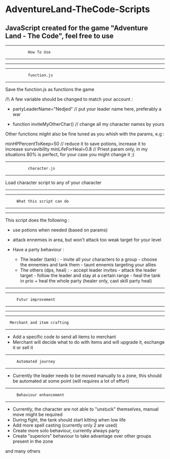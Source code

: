 # AdventureLand-TheCode-Scripts
JavaScript created for the game "Adventure Land - The Code", feel free to use
------------------------------------------
------------------------------------------
              How To Use
------------------------------------------
------------------------------------------

------------------------------------------
              function.js
------------------------------------------

Save the function.js as functions the game

/!\ A few variable should be changed to match your account :

- partyLeaderName="Nedjed" // put your leader name here, preferably a war

- function inviteMyOtherChar() // change all my character names by yours

Other functions might also be fine tuned as you whish with the params, e.g : 

  minHPPercentToKeep=50 // reduce it to save potions, increase it to increase survavibility
  minLifeForHeal=0.8 // Priest param only, in my situations 80% is perfect, for your case you might change it ;)
  
------------------------------------------
              character.js
------------------------------------------

Load character script to any of your character


------------------------------------------
------------------------------------------
         What this script can do
------------------------------------------
------------------------------------------
This script does the following :

- use potions when needed (based on params)
- attack ennemies in area, but won't attack too weak target for your level

- Have a party behaviour :
  - The leader (tank) :       - invite all your characters to a group
                              - choose the ennemies and tank them
                              - taunt ennemis targeting your allies
   - The others (dps, heal) : - accept leader invites
                              - attack the leader target
                              - follow the leader and stay at a certain range
                              - heal the tank in prio + heal the whole party (healer only, cast skill party heal) 
                              
------------------------------------------
------------------------------------------
         Futur improvement
------------------------------------------
------------------------------------------

------------------------------------------
      Merchant and item crafting
------------------------------------------
- Add a specific code to send all items to merchant
- Merchant will decide what to do with items and will upgrade it, exchange it or sell it

------------------------------------------
         Automated journey
------------------------------------------
- Currently the leader needs to be moved manually to a zone, this should be automated at some point (will requires a lot of effort)

------------------------------------------
         Behaviour enhancement
------------------------------------------
- Currently, the character are not able to "unstuck" themselves, manual move might be required
- During fight, the tank should start kitting when low life
- Add more spell casting (currently only 2 are used)
- Create more solo behaviour, currently always party
- Create "superiors" behaviour to take advantage over other groups present in the zone


and many others
